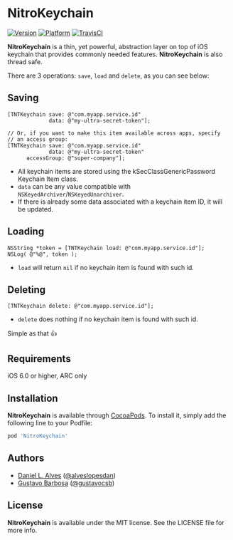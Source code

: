NitroKeychain
=============
[![Version](http://cocoapod-badges.herokuapp.com/v/NitroKeychain/badge.png)](http://cocoadocs.org/docsets/NitroKeychain)
[![Platform](http://cocoapod-badges.herokuapp.com/p/NitroKeychain/badge.png)](http://cocoadocs.org/docsets/NitroKeychain)
[![TravisCI](https://travis-ci.org/danielalves/NitroKeychain.svg?branch=master)](https://travis-ci.org/danielalves/NitroKeychain)

**NitroKeychain** is a thin, yet powerful, abstraction layer on top of iOS keychain that provides commonly needed features. **NitroKeychain** is also thread safe.

There are 3 operations: `save`, `load` and `delete`, as you can see below:

Saving
------

```objc
[TNTKeychain save: @"com.myapp.service.id" 
             data: @"my-ultra-secret-token"];
             
// Or, if you want to make this item available across apps, specify 
// an access group:
[TNTKeychain save: @"com.myapp.service.id" 
             data: @"my-ultra-secret-token"
      accessGroup: @"super-company"];

```

- All keychain items are stored using the kSecClassGenericPassword Keychain Item class.
- `data` can be any value compatible with `NSKeyedArchiver`/`NSKeyedUnarchiver`.
- If there is already some data associated with a keychain item ID, it will be updated.

Loading
-------

```objc
NSString *token = [TNTKeychain load: @"com.myapp.service.id"];
NSLog( @"%@", token );
```

- `load` will return `nil` if no keychain item is found with such id.

Deleting
--------

```objc
[TNTKeychain delete: @"com.myapp.service.id"];
```

- `delete` does nothing if no keychain item is found with such id.

Simple as that :+1:

Requirements
------------

iOS 6.0 or higher, ARC only

Installation
------------

**NitroKeychain** is available through [CocoaPods](http://cocoapods.org). To install it, simply add the following line to your Podfile:

```ruby
pod 'NitroKeychain'
```

Authors
-------

- [Daniel L. Alves](http://github.com/danielalves) ([@alveslopesdan](https://twitter.com/alveslopesdan))
- [Gustavo Barbosa](http://github.com/barbosa) ([@gustavocsb](https://twitter.com/gustavocsb))

License
-------

**NitroKeychain** is available under the MIT license. See the LICENSE file for more info.
